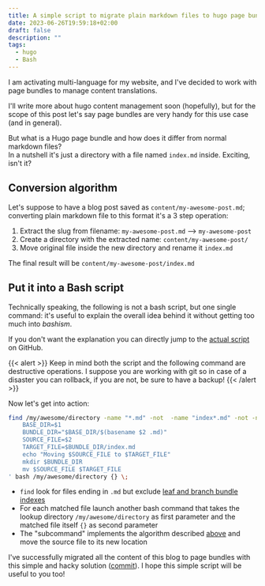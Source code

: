 ```yaml
---
title: A simple script to migrate plain markdown files to hugo page bundles
date: 2023-06-26T19:59:18+02:00
draft: false
description: ""
tags:
  - hugo
  - Bash
---
```

I am activating multi-language for my website, and I've decided to work with page bundles to manage content translations.

I'll write more about hugo content management soon (hopefully), but for the scope of this post let's say page bundles are very handy for this use case (and in general).

But what is a Hugo page bundle and how does it differ from normal markdown files?  
In a nutshell it's just a directory with a file named `index.md` inside. Exciting, isn't it?

## Conversion algorithm

Let's suppose to have a blog post saved as `content/my-awesome-post.md`; converting plain markdown file to this format it's a 3 step operation:

1. Extract the slug from filename: `my-awesome-post.md` --> `my-awesome-post`
2. Create a directory with the extracted name: `content/my-awesome-post/`
3. Move original file inside the new directory and rename it `index.md`

The final result will be `content/my-awesome-post/index.md`

## Put it into a Bash script
Technically speaking, the following is not a bash script, but one single command: it's useful to explain the overall idea behind it without getting too much into *bashism*.

If you don't want the explanation you can directly jump to the [actual script](https://github.com/HyperTesto/hypertesto.me/blob/master/utils/migrate_to_page_bundle.sh) on GitHub.

{{< alert >}}
Keep in mind both the script and the following command are destructive operations. I suppose you are working with git so in case of a disaster you can rollback, if you are not, be sure to have a backup! 
{{< /alert >}}

Now let's get into action:

```bash
find /my/awesome/directory -name "*.md" -not  -name "index*.md" -not -name "_index*.md" -exec bash -c '
    BASE_DIR=$1
    BUNDLE_DIR="$BASE_DIR/$(basename $2 .md)"  
    SOURCE_FILE=$2
    TARGET_FILE=$BUNDLE_DIR/index.md
    echo "Moving $SOURCE_FILE to $TARGET_FILE"
    mkdir $BUNDLE_DIR 
    mv $SOURCE_FILE $TARGET_FILE
' bash /my/awesome/directory {} \;
```
* `find` look for files ending in `.md` but exclude [leaf and branch bundle indexes](https://gohugo.io/content-management/page-bundles/#leaf-bundles)
* For each matched file launch another bash command that takes the lookup directory `/my/awesome/directory` as first parameter and the matched file itself `{}` as second parameter
* The "subcommand" implements the algorithm described [above](#conversion-algorithm) and move the source file to its new location

I've successfully migrated all the content of this blog to page bundles with this simple and hacky solution ([commit](https://github.com/HyperTesto/hypertesto.me/commit/c6ff304ee7d88d842ab50bbbd2fc768f6ecf5b5a)). I hope this simple script will be useful to you too!

